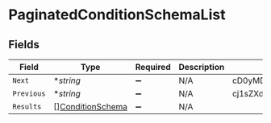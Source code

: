 # PaginatedConditionSchemaList


## Fields

| Field                                                       | Type                                                        | Required                                                    | Description                                                 | Example                                                     |
| ----------------------------------------------------------- | ----------------------------------------------------------- | ----------------------------------------------------------- | ----------------------------------------------------------- | ----------------------------------------------------------- |
| `Next`                                                      | **string*                                                   | :heavy_minus_sign:                                          | N/A                                                         | cD0yMDIxLTAxLTA2KzAzJTNBMjQlM0E1My40MzQzMjYlMkIwMCUzQTAw    |
| `Previous`                                                  | **string*                                                   | :heavy_minus_sign:                                          | N/A                                                         | cj1sZXdwd2VycWVtY29zZnNkc2NzUWxNMEUxTXk0ME16UXpNallsTWtJ    |
| `Results`                                                   | [][ConditionSchema](../../models/shared/conditionschema.md) | :heavy_minus_sign:                                          | N/A                                                         |                                                             |